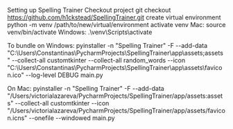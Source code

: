 Setting up Spelling Trainer 
Checkout project
git checkout https://github.com/h1ckstead/SpellingTrainer.git
create virtual environment
python -m venv /path/to/new/virtual/environment
activate venv
Mac: source venv/bin/activate
Windows: .\venv\Scripts\activate

To bundle on Windows:
pyinstaller -n "Spelling Trainer" -F --add-data "C:\Users\Constantinas\PycharmProjects\SpellingTrainer\app\assets;assets" --collect-all customtkinter --collect-all random_words --icon "C:\Users\Constantinas\PycharmProjects\SpellingTrainer\app\assets\favicon.ico" --log-level DEBUG main.py

On Mac:
pyinstaller -n "Spelling Trainer" -F --add-data "/Users/victorialazareva/PycharmProjects/SpellingTrainer/app/assets:assets" --collect-all customtkinter --icon "/Users/victorialazareva/PycharmProjects/SpellingTrainer/app/assets/favicon.icns" --onefile --windowed main.py



